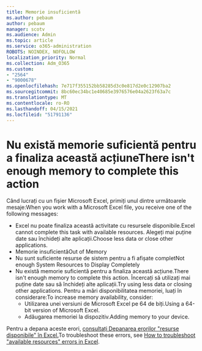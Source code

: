```yaml
---
title: Memorie insuficientă
ms.author: pebaum
author: pebaum
manager: scotv
ms.audience: Admin
ms.topic: article
ms.service: o365-administration
ROBOTS: NOINDEX, NOFOLLOW
localization_priority: Normal
ms.collection: Adm_O365
ms.custom:
- "2564"
- "9000678"
ms.openlocfilehash: 7e717f355152bb58285d3c0e817d2e0c12907ba2
ms.sourcegitcommit: 8bc60ec34bc1e40685e3976576e04a2623f63a7c
ms.translationtype: MT
ms.contentlocale: ro-RO
ms.lasthandoff: 04/15/2021
ms.locfileid: "51791136"
---
```

# <a name="there-isnt-enough-memory-to-complete-this-action"></a><span data-ttu-id="e8498-102">Nu există memorie suficientă pentru a finaliza această acțiune</span><span class="sxs-lookup"><span data-stu-id="e8498-102">There isn't enough memory to complete this action</span></span>

<span data-ttu-id="e8498-103">Când lucrați cu un fișier Microsoft Excel, primiți unul dintre următoarele mesaje:</span><span class="sxs-lookup"><span data-stu-id="e8498-103">When you work with a Microsoft Excel file, you receive one of the following messages:</span></span>

- <span data-ttu-id="e8498-104">Excel nu poate finaliza această activitate cu resursele disponibile.</span><span class="sxs-lookup"><span data-stu-id="e8498-104">Excel cannot complete this task with available resources.</span></span> <span data-ttu-id="e8498-105">Alegeți mai puține date sau închideți alte aplicații.</span><span class="sxs-lookup"><span data-stu-id="e8498-105">Choose less data or close other applications.</span></span>
- <span data-ttu-id="e8498-106">Memorie insuficientă</span><span class="sxs-lookup"><span data-stu-id="e8498-106">Out of Memory</span></span>
- <span data-ttu-id="e8498-107">Nu sunt suficiente resurse de sistem pentru a fi afișate complet</span><span class="sxs-lookup"><span data-stu-id="e8498-107">Not enough System Resources to Display Completely</span></span>
- <span data-ttu-id="e8498-108">Nu există memorie suficientă pentru a finaliza această acțiune.</span><span class="sxs-lookup"><span data-stu-id="e8498-108">There isn't enough memory to complete this action.</span></span> <span data-ttu-id="e8498-109">Încercați să utilizați mai puține date sau să închideți alte aplicații.</span><span class="sxs-lookup"><span data-stu-id="e8498-109">Try using less data or closing other applications.</span></span> <span data-ttu-id="e8498-110">Pentru a mări disponibilitatea memoriei, luați în considerare:</span><span class="sxs-lookup"><span data-stu-id="e8498-110">To increase memory availability, consider:</span></span> 
    - <span data-ttu-id="e8498-111">Utilizarea unei versiuni de Microsoft Excel pe 64 de biți.</span><span class="sxs-lookup"><span data-stu-id="e8498-111">Using a 64-bit version of Microsoft Excel.</span></span>
    - <span data-ttu-id="e8498-112">Adăugarea memoriei la dispozitiv.</span><span class="sxs-lookup"><span data-stu-id="e8498-112">Adding memory to your device.</span></span>

<span data-ttu-id="e8498-113">Pentru a depana aceste erori, [consultați Depanarea erorilor "resurse disponibile" în Excel.](https://docs.microsoft.com/office/troubleshoot/excel/available-resources-errors)</span><span class="sxs-lookup"><span data-stu-id="e8498-113">To troubleshoot these errors, see [How to troubleshoot "available resources" errors in Excel](https://docs.microsoft.com/office/troubleshoot/excel/available-resources-errors).</span></span>